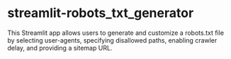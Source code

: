 # streamlit-robots_txt_generator
 This Streamlit app allows users to generate and customize a robots.txt file by selecting user-agents, specifying disallowed paths, enabling crawler delay, and providing a sitemap URL.
